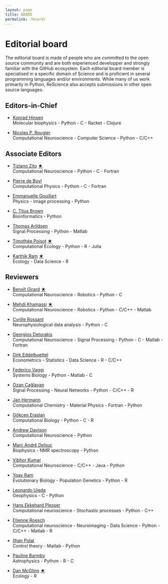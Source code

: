 ```yaml
---
layout: page
title: BOARD
permalink: /board/
---
```


# Editorial board

The editorial board is made of people who are committed to the open source
community and are both experienced developper and strongly familiar with the
GitHub ecosystem. Each editorial board member is specialised in a specific
domain of Science and is proficient in several programming languages and/or
environments. While many of us work primarily in Python, ReScience also
accepts submissions in other open source languages.


## Editors-in-Chief

* [Konrad Hinsen](https://github.com/khinsen)  
  Molecular biophysics - Python - C - Racket - Clojure

* [Nicolas P. Rougier](https://github.com/rougier)  
  Computational Neuroscience - Computer Science - Python - C/C++

## Associate Editors

* [Tiziano Zito](https://github.com/otizonaizit)
  [★](https://github.com/ReScience/ReScience-submission/pull/3)  
  Computational Neuroscience - Python - C - Fortran  

* [Pierre de Buyl](https://github.com/pdebuyl)  
  Computational Physics - Python - C - Fortran  

* [Emmanuelle Gouillart](https://github.com/emmanuelle)  
  Physics - Image processing - Python

* [C. Titus Brown](https://github.com/ctb)   
  Bioinformatics - Python

* [Thomas Arildsen](https://github.com/ThomasA)  
  Signal Processing - Python - Matlab

* [Timothée Poisot](http://github.com/tpoisot)
  [★](https://github.com/ReScience/ReScience-submission/pull/11)  
  Computational Ecology - Python - R - Julia

* [Karthik Ram](https://github.com/karthik)
  [★](https://github.com/ReScience/ReScience-submission/pull/11)  
  Ecology - Data Science - R


## Reviewers

* [Benoît Girard](https://github.com/benoit-girard)
  [★](https://github.com/ReScience/ReScience-submission/pull/3)  
  Computational Neuroscience - Robotics - Python - C  

* [Mehdi Khamassi](https://github.com/MehdiKhamassi)
  [★](https://github.com/ReScience/ReScience-submission/pull/3)  
  Computational Neuroscience - Robotics - Python - C/C++ - Matlab  

* [Cyrille Rossant](https://github.com/rossant)  
  Neurophysiological data analysis - Python - C

* [Georgios Detorakis](https://github.com/gdetor)  
  Computational Neuroscience - Signal Processing - Python - C - Matlab - Fortran

* [Dirk Eddelbuettel](https://github.com/eddelbuettel)  
  Econometrics - Statistics - Data Science - R - C/C++

* [Federico Vaggi](https://github.com/FedericoV)  
  Systems Biology - Python - Matlab - C

* [Ozan Çağlayan](https://github.com/ozancaglayan)  
  Signal Processing - Neural Networks - Python - C/C++ - R

* [Jan Hermann](https://github.com/azag0)  
  Computational Chemistry - Material Physics - Fortran - Python

* [Gökcen Eraslan](https://github.com/gokceneraslan)  
  Computational Biology - Python - C - R

* [Andrew Davison](https://github.com/apdavison)  
  Computational Neuroscience - Python

* [Marc André Delsuc](https://github.com/delsuc/)  
  Biophysics - NMR spectroscopy - Python

* [Vibhor Kumar](https://github.com/veezbo)  
  Computational Neuroscience - C/C++ - Java - Python

* [Yoav Ram](https://github.com/yoavram)  
  Evolutionary Biology - Population Genetics - Python - R

* [Leonardo Uieda](https://github.com/leouieda)  
  Geophysics - C - Python

* [Hans Ekkehard Plesser](https://github.com/heplesser)  
  Computational neuroscience - Stochastic processes - Python - C++

* [Etienne Roesch](https://github.com/eroesch)  
  Computational neuroscience - Neuroimaging - Data Science - Python - C/C++ - Matlab - R

* [Ilhan Polat](https://github.com/ilayn)  
  Control theory - Matlab - Python

* [Pauline Barmby](https://github.com/PBarmby)  
  Astrophysics - Python - R - C

* [Dan McGlinn](https://github.com/dmcglinn)
  [★](https://github.com/ReScience/ReScience-submission/pull/11)  
  Ecology - R
